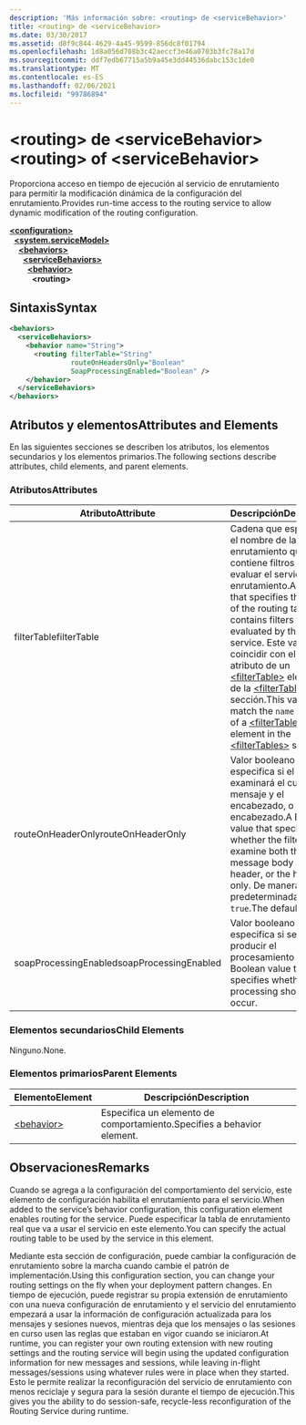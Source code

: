 ```yaml
---
description: 'Más información sobre: <routing> de <serviceBehavior>'
title: <routing> de <serviceBehavior>
ms.date: 03/30/2017
ms.assetid: d8f9c844-4629-4a45-9599-856dc8f01794
ms.openlocfilehash: 1d8a056d708b3c42aeccf3e46a0703b3fc78a17d
ms.sourcegitcommit: ddf7edb67715a5b9a45e3dd44536dabc153c1de0
ms.translationtype: MT
ms.contentlocale: es-ES
ms.lasthandoff: 02/06/2021
ms.locfileid: "99786894"
---
```

# <a name="routing-of-servicebehavior"></a><span data-ttu-id="a5149-103">\<routing> de \<serviceBehavior></span><span class="sxs-lookup"><span data-stu-id="a5149-103">\<routing> of \<serviceBehavior></span></span>

<span data-ttu-id="a5149-104">Proporciona acceso en tiempo de ejecución al servicio de enrutamiento para permitir la modificación dinámica de la configuración del enrutamiento.</span><span class="sxs-lookup"><span data-stu-id="a5149-104">Provides run-time access to the routing service to allow dynamic modification of the routing configuration.</span></span>  
  
[**\<configuration>**](../configuration-element.md)\
&nbsp;&nbsp;[**\<system.serviceModel>**](system-servicemodel.md)\
&nbsp;&nbsp;&nbsp;&nbsp;[**\<behaviors>**](behaviors.md)\
&nbsp;&nbsp;&nbsp;&nbsp;&nbsp;&nbsp;[**\<serviceBehaviors>**](servicebehaviors.md)\
&nbsp;&nbsp;&nbsp;&nbsp;&nbsp;&nbsp;&nbsp;&nbsp;[**\<behavior>**](behavior-of-servicebehaviors.md)\
&nbsp;&nbsp;&nbsp;&nbsp;&nbsp;&nbsp;&nbsp;&nbsp;&nbsp;&nbsp;**\<routing>**  
  
## <a name="syntax"></a><span data-ttu-id="a5149-105">Sintaxis</span><span class="sxs-lookup"><span data-stu-id="a5149-105">Syntax</span></span>  
  
```xml  
<behaviors>
  <serviceBehaviors>
    <behavior name="String">
      <routing filterTable="String"
               routeOnHeadersOnly="Boolean"
               SoapProcessingEnabled="Boolean" />
    </behavior>
  </serviceBehaviors>
</behaviors>
```  
  
## <a name="attributes-and-elements"></a><span data-ttu-id="a5149-106">Atributos y elementos</span><span class="sxs-lookup"><span data-stu-id="a5149-106">Attributes and Elements</span></span>  

 <span data-ttu-id="a5149-107">En las siguientes secciones se describen los atributos, los elementos secundarios y los elementos primarios.</span><span class="sxs-lookup"><span data-stu-id="a5149-107">The following sections describe attributes, child elements, and parent elements.</span></span>  
  
### <a name="attributes"></a><span data-ttu-id="a5149-108">Atributos</span><span class="sxs-lookup"><span data-stu-id="a5149-108">Attributes</span></span>  
  
|<span data-ttu-id="a5149-109">Atributo</span><span class="sxs-lookup"><span data-stu-id="a5149-109">Attribute</span></span>|<span data-ttu-id="a5149-110">Descripción</span><span class="sxs-lookup"><span data-stu-id="a5149-110">Description</span></span>|  
|---------------|-----------------|  
|<span data-ttu-id="a5149-111">filterTable</span><span class="sxs-lookup"><span data-stu-id="a5149-111">filterTable</span></span>|<span data-ttu-id="a5149-112">Cadena que especifica el nombre de la tabla de enrutamiento que contiene filtros que va a evaluar el servicio del enrutamiento.</span><span class="sxs-lookup"><span data-stu-id="a5149-112">A string that specifies the name of the routing table that contains filters to be evaluated by the routing service.</span></span> <span data-ttu-id="a5149-113">Este valor debe coincidir con el `name` atributo de un [\<filterTable>](filtertable.md) elemento de la [\<filterTables>](filtertables.md) sección.</span><span class="sxs-lookup"><span data-stu-id="a5149-113">This value must match the `name` attribute of a [\<filterTable>](filtertable.md) element in the [\<filterTables>](filtertables.md) section.</span></span>|  
|<span data-ttu-id="a5149-114">routeOnHeaderOnly</span><span class="sxs-lookup"><span data-stu-id="a5149-114">routeOnHeaderOnly</span></span>|<span data-ttu-id="a5149-115">Valor booleano que especifica si el filtro examinará el cuerpo del mensaje y el encabezado, o solo el encabezado.</span><span class="sxs-lookup"><span data-stu-id="a5149-115">A Boolean value that specifies whether the filter will examine both the message body and the header, or the header only.</span></span> <span data-ttu-id="a5149-116">De manera predeterminada, es `true`.</span><span class="sxs-lookup"><span data-stu-id="a5149-116">The default is `true`.</span></span>|  
|<span data-ttu-id="a5149-117">soapProcessingEnabled</span><span class="sxs-lookup"><span data-stu-id="a5149-117">soapProcessingEnabled</span></span>|<span data-ttu-id="a5149-118">Valor booleano que especifica si se debe producir el procesamiento SOAP.</span><span class="sxs-lookup"><span data-stu-id="a5149-118">A Boolean value that specifies whether SOAP processing should occur.</span></span>|  
  
### <a name="child-elements"></a><span data-ttu-id="a5149-119">Elementos secundarios</span><span class="sxs-lookup"><span data-stu-id="a5149-119">Child Elements</span></span>  

 <span data-ttu-id="a5149-120">Ninguno.</span><span class="sxs-lookup"><span data-stu-id="a5149-120">None.</span></span>  
  
### <a name="parent-elements"></a><span data-ttu-id="a5149-121">Elementos primarios</span><span class="sxs-lookup"><span data-stu-id="a5149-121">Parent Elements</span></span>  
  
|<span data-ttu-id="a5149-122">Elemento</span><span class="sxs-lookup"><span data-stu-id="a5149-122">Element</span></span>|<span data-ttu-id="a5149-123">Descripción</span><span class="sxs-lookup"><span data-stu-id="a5149-123">Description</span></span>|  
|-------------|-----------------|  
|[\<behavior>](behavior-of-endpointbehaviors.md)|<span data-ttu-id="a5149-124">Especifica un elemento de comportamiento.</span><span class="sxs-lookup"><span data-stu-id="a5149-124">Specifies a behavior element.</span></span>|  
  
## <a name="remarks"></a><span data-ttu-id="a5149-125">Observaciones</span><span class="sxs-lookup"><span data-stu-id="a5149-125">Remarks</span></span>  

 <span data-ttu-id="a5149-126">Cuando se agrega a la configuración del comportamiento del servicio, este elemento de configuración habilita el enrutamiento para el servicio.</span><span class="sxs-lookup"><span data-stu-id="a5149-126">When added to the service’s behavior configuration, this configuration element enables routing for the service.</span></span> <span data-ttu-id="a5149-127">Puede especificar la tabla de enrutamiento real que va a usar el servicio en este elemento.</span><span class="sxs-lookup"><span data-stu-id="a5149-127">You can specify the actual routing table to be used by the service in this element.</span></span>  
  
 <span data-ttu-id="a5149-128">Mediante esta sección de configuración, puede cambiar la configuración de enrutamiento sobre la marcha cuando cambie el patrón de implementación.</span><span class="sxs-lookup"><span data-stu-id="a5149-128">Using this configuration section, you can change your routing settings on the fly when your deployment pattern changes.</span></span> <span data-ttu-id="a5149-129">En tiempo de ejecución, puede registrar su propia extensión de enrutamiento con una nueva configuración de enrutamiento y el servicio del enrutamiento empezará a usar la información de configuración actualizada para los mensajes y sesiones nuevos, mientras deja que los mensajes o las sesiones en curso usen las reglas que estaban en vigor cuando se iniciaron.</span><span class="sxs-lookup"><span data-stu-id="a5149-129">At runtime, you can register your own routing extension with new routing settings and the routing service will begin using the updated configuration information for new messages and sessions, while leaving in-flight messages/sessions using whatever rules were in place when they started.</span></span>  <span data-ttu-id="a5149-130">Esto le permite realizar la reconfiguración del servicio de enrutamiento con menos reciclaje y segura para la sesión durante el tiempo de ejecución.</span><span class="sxs-lookup"><span data-stu-id="a5149-130">This gives you the ability to do session-safe, recycle-less reconfiguration of the Routing Service during runtime.</span></span>  

